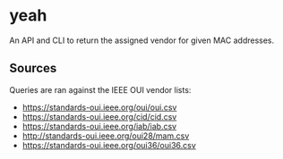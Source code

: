 # yeah

An API and CLI to return the assigned vendor for given MAC addresses.

## Sources

Queries are ran against the IEEE OUI vendor lists:

- <https://standards-oui.ieee.org/oui/oui.csv>
- <https://standards-oui.ieee.org/cid/cid.csv>
- <https://standards-oui.ieee.org/iab/iab.csv>
- <http://standards-oui.ieee.org/oui28/mam.csv>
- <https://standards-oui.ieee.org/oui36/oui36.csv>
